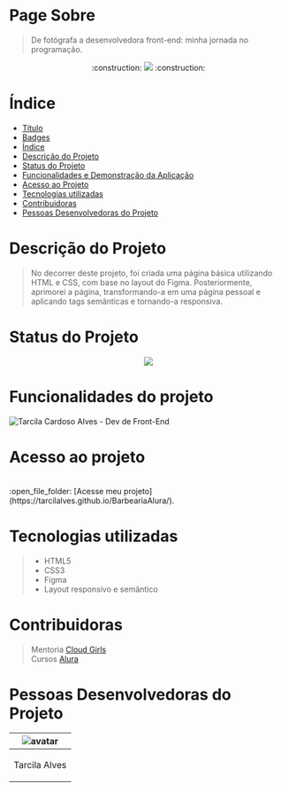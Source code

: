 
# Page Sobre
> De fotógrafa a desenvolvedora front-end: minha jornada no programação.

<p align="center">  :construction: <img src="https://img.shields.io/badge/<STATUS>- Finalizado -<COLOR>"> :construction: </p>



# Índice

* [Título](#Título)
* [Badges](#badges)
* [Índice](#índice)
* [Descrição do Projeto](#descrição-do-projeto)
* [Status do Projeto](#status-do-Projeto)
* [Funcionalidades e Demonstração da Aplicação](#funcionalidades-e-demonstração-da-aplicação)
* [Acesso ao Projeto](#acesso-ao-projeto)
* [Tecnologias utilizadas](#tecnologias-utilizadas)
* [Contribuidoras](#contribuidoras)
* [Pessoas Desenvolvedoras do Projeto](#pessoas-desenvolvedoras)

# Descrição do Projeto


> No decorrer deste projeto, foi criada uma página básica utilizando HTML e CSS, com base no layout do Figma. 
Posteriormente, aprimorei a página, transformando-a em uma página pessoal e aplicando tags semânticas e tornando-a responsiva.


# Status do Projeto
<p align="center ">
<img src="https://img.shields.io/badge/<STATUS>- Finalizado-<COLOR>"> 
</p>

# Funcionalidades do projeto







![Tarcila Cardoso Alves - Dev de Front-End](https://user-images.githubusercontent.com/107896645/235955776-45e06fc7-57c8-450b-9d0a-5b12e39283ac.png)







# Acesso ao projeto

 <br> 
:open_file_folder: [Acesse meu projeto](https://tarcilalves.github.io/BarbeariaAlura/).


# Tecnologias utilizadas

>  - HTML5
>  - CSS3
>  - Figma
>  - Layout responsivo e semântico

# Contribuidoras

> Mentoria [Cloud Girls](https://www.cloudgirls.com.br)<br>
> Cursos [Alura](https://cursos.alura.com.br/)


# Pessoas Desenvolvedoras do Projeto

| ![avatar](https://user-images.githubusercontent.com/107896645/235791608-5f4b93d5-017c-402f-bef2-c262fa1b1f0c.png)  |
| ------------- |
| <p align="center">Tarcila Alves</p> | 



